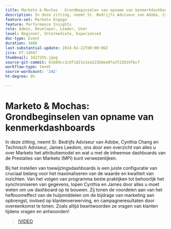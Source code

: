 ```yaml
---
title: Marketo & Mochas - Grondbeginselen van opname van kenmerkdashboards
description: In deze zitting, neemt Sr. Bedrijfs Adviseur van Adobe, Cynthia Chang en Technisch Adviseur, James Leedom, ons door een overzicht van alles u over Marketo het attributiemodel en wat u met de inheemse dashboards van de Prestaties van Marketo (MPI) kunt verwezenlijken. Bij het instellen van toewijzingsdashboards is een juiste configuratie van cruciaal belang voor het maximaliseren van de waarde en kwaliteit van inzichten. Van het volgen van programma beste praktijken tot behoorlijk het synchroniseren van gegevens, lopen Cynthia en James door alles u moet weten om uw dashboard op te bouwen. Zij tonen de voordelen aan van het hefboomeffect van de hulpmiddelen om de bijdrage van marketing aan opbrengst, invloed op klantenverwerving, en campagneresultaten door overeenkomst te tonen. Zoals altijd beantwoorden ze vragen van klanten tijdens vragen en antwoorden!
feature-set: Marketo Engage
feature: Performance Insights
role: Admin, Developer, Leader, User
level: Beginner, Intermediate, Experienced
doc-type: Event
duration: 3488
last-substantial-update: 2024-02-22T00:00:00Z
jira: KT-14947
thumbnail: 3427255.jpeg
source-git-commit: 01689cc3c8f1d21e1ea223b8ee0fa3f22019fbcf
workflow-type: tm+mt
source-wordcount: '242'
ht-degree: 0%

---
```



# Marketo &amp; Mochas: Grondbeginselen van opname van kenmerkdashboards

In deze zitting, neemt Sr. Bedrijfs Adviseur van Adobe, Cynthia Chang en Technisch Adviseur, James Leedom, ons door een overzicht van alles u over Marketo het attributiemodel en wat u met de inheemse dashboards van de Prestaties van Marketo (MPI) kunt verwezenlijken.

Bij het instellen van toewijzingsdashboards is een juiste configuratie van cruciaal belang voor het maximaliseren van de waarde en kwaliteit van inzichten. Van het volgen van programma beste praktijken tot behoorlijk het synchroniseren van gegevens, lopen Cynthia en James door alles u moet weten om uw dashboard op te bouwen. Zij tonen de voordelen aan van het hefboomeffect van de hulpmiddelen om de bijdrage van marketing aan opbrengst, invloed op klantenverwerving, en campagneresultaten door overeenkomst te tonen. Zoals altijd beantwoorden ze vragen van klanten tijdens vragen en antwoorden!

>[!VIDEO](https://video.tv.adobe.com/v/3427255/?learn=on)
